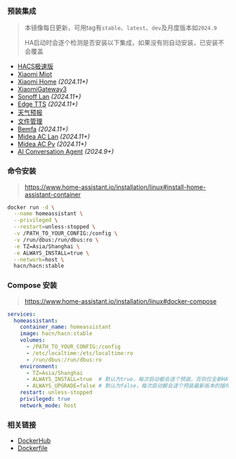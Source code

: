 ### 预装集成
> 本镜像每日更新，可用tag有`stable`、`latest`、`dev`及月度版本如`2024.9`
>
> HA启动时会逐个检测是否安装以下集成，如果没有则自动安装，已安装不会覆盖

- [HACS极速版](https://hacs.vip)
- [Xiaomi Miot](https://github.com/al-one/hass-xiaomi-miot)
- [Xiaomi Home](https://github.com/XiaoMi/ha_xiaomi_home) _(2024.11+)_
- [XiaomiGateway3](https://github.com/AlexxIT/XiaomiGateway3)
- [Sonoff Lan](https://github.com/AlexxIT/SonoffLAN) _(2024.11+)_
- [Edge TTS](https://github.com/hasscc/hass-edge-tts) _(2024.11+)_
- [天气预报](https://github.com/hasscc/tianqi)
- [文件管理](https://github.com/shaonianzhentan/ha_file_explorer)
- [Bemfa](https://github.com/larry-wong/bemfa) _(2024.11+)_
- [Midea AC Lan](https://github.com/georgezhao2010/midea_ac_lan) _(2024.11+)_
- [Midea AC Py](https://github.com/mill1000/midea-ac-py) _(2024.11+)_
- [AI Conversation Agent](https://github.com/hasscc/ai-conversation) _(2024.9+)_


### 命令安装
> https://www.home-assistant.io/installation/linux#install-home-assistant-container

```bash
docker run -d \
  --name homeassistant \
  --privileged \
  --restart=unless-stopped \
  -v /PATH_TO_YOUR_CONFIG:/config \
  -v /run/dbus:/run/dbus:ro \
  -e TZ=Asia/Shanghai \
  -e ALWAYS_INSTALL=true \
  --network=host \
  hacn/hacn:stable
```

### Compose 安装
> https://www.home-assistant.io/installation/linux#docker-compose

```yaml
services:
  homeassistant:
    container_name: homeassistant
    image: hacn/hacn:stable
    volumes:
      - /PATH_TO_YOUR_CONFIG:/config
      - /etc/localtime:/etc/localtime:ro
      - /run/dbus:/run/dbus:ro
    environment:
      - TZ=Asia/Shanghai
      - ALWAYS_INSTALL=true  # 默认为true，每次启动都会逐个预装，否则仅全新HA才会预装
      - ALWAYS_UPGRADE=false # 默认为false，每次启动都会逐个预装最新版本的插件
    restart: unless-stopped
    privileged: true
    network_mode: host
```

### 相关链接
- [DockerHub](https://hub.docker.com/r/hacn/hacn)
- [Dockerfile](https://github.com/hasscc/hass-docker/blob/main/Dockerfile)
